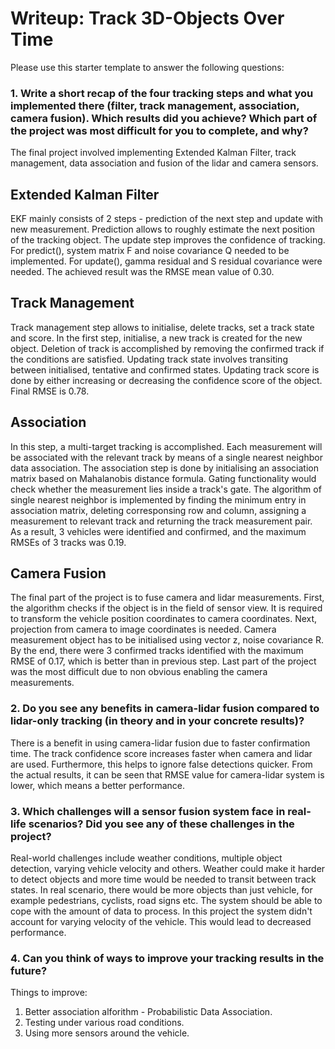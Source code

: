 # Writeup: Track 3D-Objects Over Time

Please use this starter template to answer the following questions:

### 1. Write a short recap of the four tracking steps and what you implemented there (filter, track management, association, camera fusion). Which results did you achieve? Which part of the project was most difficult for you to complete, and why?
The final project involved implementing Extended Kalman Filter, track management, data association and fusion of the lidar and camera sensors.
## Extended Kalman Filter
EKF mainly consists of 2 steps - prediction of the next step and update with new measurement. Prediction allows to roughly estimate the next position of the tracking object. The update step improves the confidence of tracking.
For predict(), system matrix F and noise covariance Q needed to be implemented.
For update(), gamma residual and S residual covariance were needed.
The achieved result was the RMSE mean value of 0.30.

## Track Management
Track management step allows to initialise, delete tracks, set a track state and score.
In the first step, initialise, a new track is created for the new object. Deletion of track is accomplished by removing the confirmed track if the conditions are satisfied. Updating track state involves transiting between initialised, tentative and confirmed states. Updating track score is done by either increasing or decreasing the confidence score of the object.
Final RMSE is 0.78.

## Association
In this step, a multi-target tracking is accomplished. Each measurement will be associated with the relevant track by means of a single nearest neighbor data association. 
The association step is done by initialising an association matrix based on Mahalanobis distance formula. Gating functionality would check whether the measurement lies inside a track's gate. The algorithm of single nearest neighbor is implemented by finding the minimum entry in association matrix, deleting corresponsing row and column, assigning a measurement to relevant track and returning the track measurement pair. 
As a result, 3 vehicles were identified and confirmed, and the maximum RMSEs of 3 tracks was 0.19.

## Camera Fusion
The final part of the project is to fuse camera and lidar measurements.
First, the algorithm checks if the object is in the field of sensor view. It is required to transform the vehicle position coordinates to camera coordinates. Next, projection from camera to image coordinates is needed.
Camera measurement object has to be initialised using vector z, noise covariance R. By the end, there were 3 confirmed tracks identified with the maximum RMSE of 0.17, which is better than in previous step.
Last part of the project was the most difficult due to non obvious enabling the camera measurements. 

### 2. Do you see any benefits in camera-lidar fusion compared to lidar-only tracking (in theory and in your concrete results)? 
There is a benefit in using camera-lidar fusion due to faster confirmation time. The track confidence score increases faster when camera and lidar are used. Furthermore, this helps to ignore false detections quicker. 
From the actual results, it can be seen that RMSE value for camera-lidar system is lower, which means a better performance.

### 3. Which challenges will a sensor fusion system face in real-life scenarios? Did you see any of these challenges in the project?
Real-world challenges include weather conditions, multiple object detection, varying vehicle velocity and others. 
Weather could make it harder to detect objects and more time would be needed to transit between track states. In real scenario, there would be more objects than just vehicle, for example pedestrians, cyclists, road signs etc. The system should be able to cope with the amount of data to process. In this project the system didn't account for varying velocity of the vehicle. This would lead to decreased performance.

### 4. Can you think of ways to improve your tracking results in the future?
Things to improve:
1. Better association alforithm - Probabilistic Data Association.
2. Testing under various road conditions. 
3. Using more sensors around the vehicle. 

